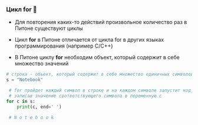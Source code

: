### Цикл for :evergreen_tree:

* Для повторения каких-то действий произвольное количество раз в Питоне существуют циклы

* Цикл __for__ в Питоне отличается от цикла for в других языках программирования (например C/C++)
* В Питоне циклу __for__ необходим объект, который содержит в себе множество значений



```python
# строка - объект, который содержит в себе множество единичных символов
s = "Notebook"

 # for пройдет каждый символ в строке и на каждом символе запустит код, написанный ниже,
 # записав значение соответствующего символа в переменную c
for c in s: 
    print(c, end=' ')
             
 # N o t e b o o k
 ```
        
